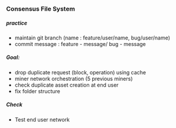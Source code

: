 ### Consensus File System

##### practice
- maintain git branch (name : feature/user/name, bug/user/name)
- commit message : feature - message/ bug - message

##### Goal:
- drop duplicate request (block, operation) using cache
- miner network orchestration (5 previous miners)
- check duplicate asset creation at end user 
- fix folder structure 

##### Check
- Test end user network 